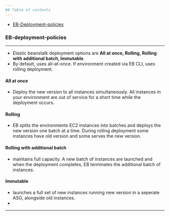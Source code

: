 ```yaml
---
## Table of contents
---
```

  * [EB-Deployment-policies](#EB-deployment-policies)


### EB-deployment-policies
---
- Elastic beanstalk deployment options are **All at once, Rolling, Rolling with additional batch, Immutable**.
- By default, uses all-at-once. If environment created via EB CLI, uses rolling deployment.

#### All at once
- Deploy the new version to all instances simultaneously. All instances in your environment are out of service for a short time while the deployment occurs. 

#### Rolling
- EB splits the environments EC2 instances into batches and deploys the new version one batch at a time. During rolling deployment some instances have old version and some serves the new version.

#### Rolling with additional batch
- maintains full capacity. A new batch of instances are launched and when the deployment completes, EB terminates the additional batch of instances.

#### Immutable
- launches a full set of new instances running new version in a seperate ASG, alongside old instances.
- 
----------------
